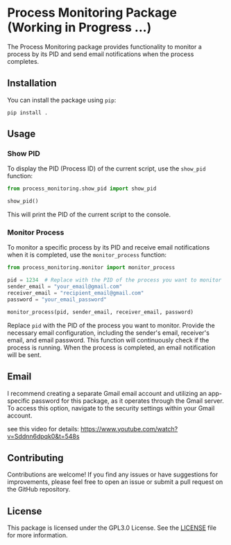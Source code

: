 # Process Monitoring Package (Working in Progress ...)

The Process Monitoring package provides functionality to monitor a process by its PID and send email notifications when the process completes.

## Installation

You can install the package using `pip`:

```
pip install .
```

## Usage

### Show PID

To display the PID (Process ID) of the current script, use the `show_pid` function:

```python
from process_monitoring.show_pid import show_pid

show_pid()
```

This will print the PID of the current script to the console.

### Monitor Process

To monitor a specific process by its PID and receive email notifications when it is completed, use the `monitor_process` function:

```python
from process_monitoring.monitor import monitor_process

pid = 1234  # Replace with the PID of the process you want to monitor
sender_email = "your_email@gmail.com"
receiver_email = "recipient_email@gmail.com"
password = "your_email_password"

monitor_process(pid, sender_email, receiver_email, password)
```

Replace `pid` with the PID of the process you want to monitor. Provide the necessary email configuration, including the sender's email, receiver's email, and email password. This function will continuously check if the process is running. When the process is completed, an email notification will be sent.

## Email 

I recommend creating a separate Gmail email account and utilizing an app-specific password for this package, as it operates through the Gmail server. To access this option, navigate to the security settings within your Gmail account.

see this video for details: https://www.youtube.com/watch?v=Sddnn6dpqk0&t=548s

## Contributing

Contributions are welcome! If you find any issues or have suggestions for improvements, please feel free to open an issue or submit a pull request on the GitHub repository.

## License

This package is licensed under the GPL3.0 License. See the [LICENSE](https://chat.openai.com/c/LICENSE) file for more information.
